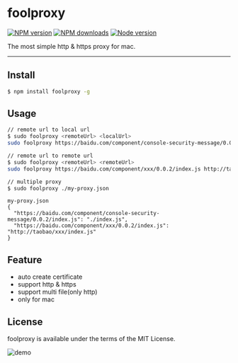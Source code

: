 # foolproxy
    
<!--
[![Build Status][ci-img]][ci-url]
[![Coverage Status][cover-img]][cover-url]
-->

[![NPM version][npm-version]][npm-url]
[![NPM downloads][npm-download]][npm-url]
[![Node version][node-version]][npm-url]

[ci-img]: https://travis-ci.org/nikogu/zhuang.svg
[ci-url]: https://travis-ci.org/nikogu/zhuang

[cover-img]: https://coveralls.io/repos/nikogu/zhuang/badge.svg?branch=master&service=github
[cover-url]: https://coveralls.io/github/nikogu/zhuang?branch=master

[npm-version]: https://img.shields.io/npm/v/foolproxy.svg?style=flat
[npm-download]: http://img.shields.io/npm/dm/foolproxy.svg?style=flat
[npm-url]: https://npmjs.org/package/foolproxy

[node-version]: https://img.shields.io/badge/node.js-%3E=_2.3.3-green.svg?style=flat   
    
The most simple http & https proxy for mac.
    
---
    
## Install

```bash
$ npm install foolproxy -g
```
    
## Usage
    
```bash
// remote url to local url
$ sudo foolproxy <remoteUrl> <localUrl>
sudo foolproxy https://baidu.com/component/console-security-message/0.0.2/index.js ./index.js

// remote url to remote url
$ sudo foolproxy <remoteUrl> <remoteUrl>
sudo foolproxy https://baidu.com/component/xxx/0.0.2/index.js http://taobao/xxx/index.js

// multiple proxy
$ sudo foolproxy ./my-proxy.json
```

```
my-proxy.json
{
  "https://baidu.com/component/console-security-message/0.0.2/index.js": "./index.js",
  "https://baidu.com/component/xxx/0.0.2/index.js": "http://taobao/xxx/index.js"
}
```
    
## Feature
- auto create certificate
- support http & https
- support multi file(only http)
- only for mac


## License

foolproxy is available under the terms of the MIT License.
    
![demo](https://cloud.githubusercontent.com/assets/1179603/11390116/b32a781c-9381-11e5-964e-1890d25fc3d6.gif)



